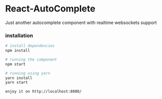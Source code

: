 # React-AutoComplete
Just another autocomplete component with realtime websockets support

### installation

```bash
# install dependencies
npm install

# running the component
npm start

# running using yarn
yarn install
yarn start

enjoy it on http://localhost:8080/
